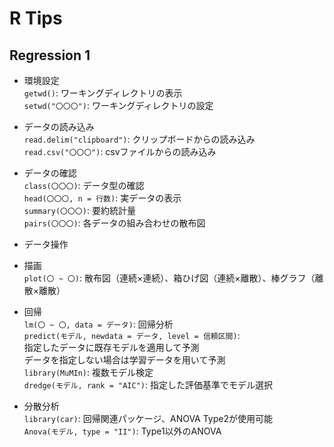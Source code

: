 # R Tips  

## Regression 1  

* 環境設定  
`getwd()`: ワーキングディレクトリの表示  
`setwd("〇〇〇")`: ワーキングディレクトリの設定

* データの読み込み  
`read.delim("clipboard")`: クリップボードからの読み込み  
`read.csv("〇〇〇")`: csvファイルからの読み込み  

* データの確認  
`class(〇〇〇)`: データ型の確認  
`head(〇〇〇, n = 行数)`: 実データの表示  
`summary(〇〇〇)`: 要約統計量  
`pairs(〇〇〇)`: 各データの組み合わせの散布図  

* データ操作  


* 描画  
`plot(〇 ~ 〇)`: 散布図（連続×連続）、箱ひげ図（連続×離散）、棒グラフ（離散×離散）  

* 回帰  
`lm(〇 ~ 〇, data = データ)`: 回帰分析  
`predict(モデル, newdata = データ, level = 信頼区間)`:  
        指定したデータに既存モデルを適用して予測  
        データを指定しない場合は学習データを用いて予測  
`library(MuMIn)`: 複数モデル検定  
`dredge(モデル, rank = "AIC")`: 指定した評価基準でモデル選択  


* 分散分析  
`library(car)`: 回帰関連パッケージ、ANOVA Type2が使用可能  
`Anova(モデル, type = "II")`: Type1以外のANOVA  





